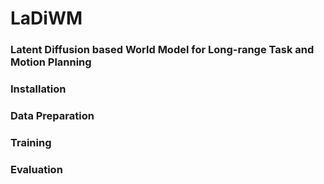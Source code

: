 # LaDiWM
### Latent Diffusion based World Model for Long-range Task and Motion Planning

### Installation


### Data Preparation


### Training

### Evaluation
